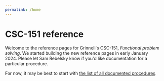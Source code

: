 ```yaml
---
permalink: /home
---
```

CSC-151 reference
=================

Welcome to the reference pages for Grinnell's CSC-151, _Functional problem solving_. We started building the new reference pages in early January 2024. Please let Sam Rebelsky know if you'd like documentation for a particular procedure.

For now, it may be best to start with [the list of all documented procedures](../all/).
